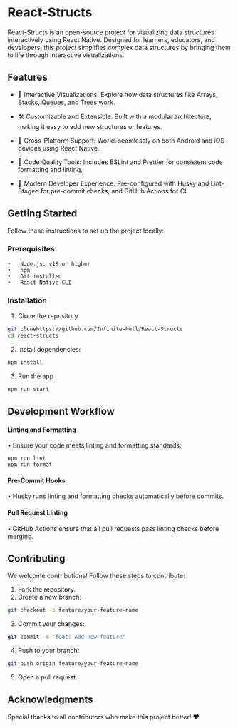 # React-Structs

React-Structs is an open-source project for visualizing data structures interactively using React Native. Designed for learners, educators, and developers, this project simplifies complex data structures by bringing them to life through interactive visualizations.

## Features

- 🌟 Interactive Visualizations: Explore how data structures like Arrays, Stacks, Queues, and Trees work.

- 🛠️ Customizable and Extensible: Built with a modular architecture, making it easy to add new structures or features.

- 	📱 Cross-Platform Support: Works seamlessly on both Android and iOS devices using React Native.

- 🔧 Code Quality Tools: Includes ESLint and Prettier for consistent code formatting and linting.

- 🚀 Modern Developer Experience: Pre-configured with Husky and Lint-Staged for pre-commit checks, and GitHub Actions for CI.

## Getting Started
Follow these instructions to set up the project locally:

### Prerequisites

	•	Node.js: v18 or higher
	•	npm 
	•	Git installed
	•	React Native CLI
	
### Installation

1. Clone the repository

```bash
git clonehttps://github.com/Infinite-Null/React-Structs
cd react-structs
```

2.	Install dependencies:

```bash
npm install
```

3. Run the app

```bash
npm run start
```

## Development Workflow

#### Linting and Formatting

•	Ensure your code meets linting and formatting standards:

```
npm run lint
npm run format
```

#### Pre-Commit Hooks

•	Husky runs linting and formatting checks automatically before commits.

#### Pull Request Linting

•	GitHub Actions ensure that all pull requests pass linting checks before merging.

## Contributing

We welcome contributions! Follow these steps to contribute:
1.	Fork the repository.
2.	Create a new branch:

```bash
git checkout -b feature/your-feature-name
```

3.	Commit your changes:

```bash
git commit -m "feat: Add new feature"
```

4.	Push to your branch:

```bash
git push origin feature/your-feature-name
```

5.	Open a pull request.

## Acknowledgments

Special thanks to all contributors who make this project better! ❤️